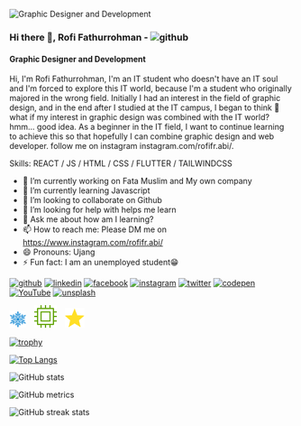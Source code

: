 ![Graphic Designer and Development](https://i.postimg.cc/L8JSpDcW/banner3.jpg)
### Hi there 👋, **Rofi Fathurrohman** - ![github](https://i.postimg.cc/8PRbKgXk/image.png)
#### Graphic Designer and Development

Hi, I'm Rofi Fathurrohman, I'm an IT student who doesn't have an IT soul and I'm forced to explore this IT world, because I'm a student who originally majored in the wrong field. Initially I had an interest in the field of graphic design, and in the end after I studied at the IT campus, I began to think 🤔 what if my interest in graphic design was combined with the IT world? hmm... good idea. As a beginner in the IT field, I want to continue learning to achieve this so that hopefully I can combine graphic design and web developer. follow me on instagram instagram.com/rofifr.abi/.

Skills: REACT / JS / HTML / CSS / FLUTTER / TAILWINDCSS

- 🔭 I’m currently working on Fata Muslim and My own company 
- 🌱 I’m currently learning Javascript 
- 👯 I’m looking to collaborate on Github 
- 🤔 I’m looking for help with helps me learn  
- 💬 Ask me about how am I learning? 
- 📫 How to reach me: Please DM me on https://www.instagram.com/rofifr.abi/ 
- 😄 Pronouns: Ujang 
- ⚡ Fun fact: I am an unemployed student😁 


[<img src='https://i.postimg.cc/8PRbKgXk/image.png' alt='github' height='30'>](https://github.com/rofifr)  [<img src='https://cdn.jsdelivr.net/npm/simple-icons@3.0.1/icons/linkedin.svg' alt='linkedin' height='30'>](https://www.linkedin.com/in/rofi-fathurrohman/)  [<img src='https://cdn.jsdelivr.net/npm/simple-icons@3.0.1/icons/facebook.svg' alt='facebook' height='30'>](https://www.facebook.com/rofifr.abi)  [<img src='https://cdn.jsdelivr.net/npm/simple-icons@3.0.1/icons/instagram.svg' alt='instagram' height='30'>](https://www.instagram.com/rofifr.abi/)  [<img src='https://cdn.jsdelivr.net/npm/simple-icons@3.0.1/icons/twitter.svg' alt='twitter' height='30'>](https://twitter.com/serbuktanpagula)  [<img src='https://cdn.jsdelivr.net/npm/simple-icons@3.0.1/icons/codepen.svg' alt='codepen' height='30'>](https://codepen.io/rofifr)  [<img src='https://cdn.jsdelivr.net/npm/simple-icons@3.0.1/icons/youtube.svg' alt='YouTube' height='30'>](https://www.youtube.com/channel/Bikesofisial)  [<img src='https://cdn.jsdelivr.net/npm/simple-icons@3.0.1/icons/unsplash.svg' alt='unsplash' height='30'>](https://unsplash.com/@rofifr)  

<a href='https://archiveprogram.github.com/'><img src='https://raw.githubusercontent.com/acervenky/animated-github-badges/master/assets/acbadge.gif' width='30' height='30'></a> <a href='https://docs.github.com/en/developers'><img src='https://raw.githubusercontent.com/acervenky/animated-github-badges/master/assets/devbadge.gif' width='40' height='40'></a> <a href='https://stars.github.com/'><img src='https://raw.githubusercontent.com/acervenky/animated-github-badges/master/assets/starbadge.gif' width='35' height='35'></a> 

[![trophy](https://github-profile-trophy.vercel.app/?username=rofifr)](https://github.com/ryo-ma/github-profile-trophy)

[![Top Langs](https://github-readme-stats.vercel.app/api/top-langs/?username=rofifr)](https://github.com/anuraghazra/github-readme-stats)

![GitHub stats](https://github-readme-stats.vercel.app/api?username=rofifr&show_icons=true)  

![GitHub metrics](https://metrics.lecoq.io/rofifr)  

![GitHub streak stats](https://streak-stats.demolab.com/?user=rofifr)  

